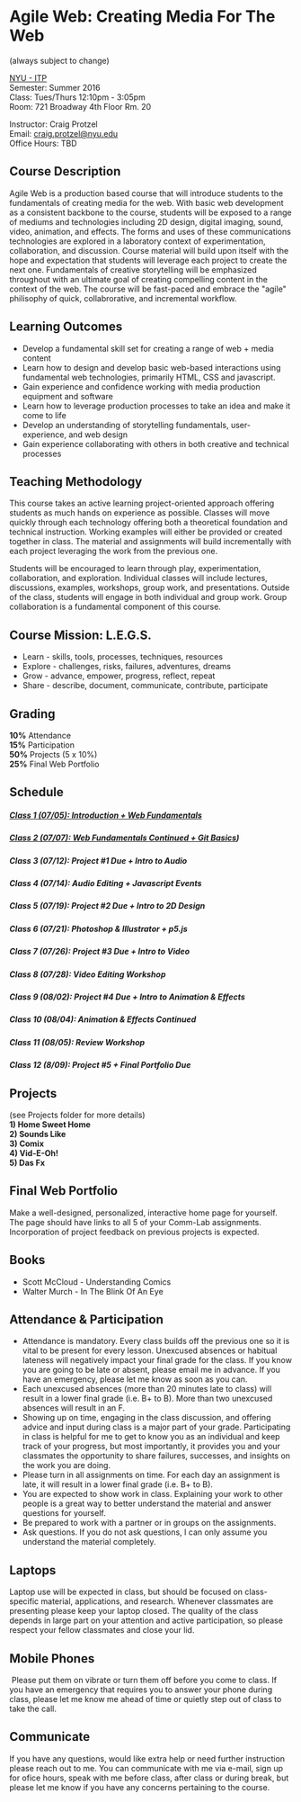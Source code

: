 Agile Web: Creating Media For The Web 
=================================================
(always subject to change)

[NYU - ITP](http://tisch.nyu.edu/itp)  
Semester: Summer 2016  
Class: Tues/Thurs 12:10pm - 3:05pm  
Room: 721 Broadway 4th Floor Rm. 20  

Instructor: Craig Protzel  
Email: craig.protzel@nyu.edu  
Office Hours: TBD

Course Description
------------------
Agile Web is a production based course that will introduce students to the fundamentals of creating media for the web. With basic web development as a consistent backbone to the course, students will be exposed to a range of mediums and technologies including 2D design, digital imaging, sound, video, animation, and effects. The forms and uses of these communications technologies are explored in a laboratory context of experimentation, collaboration, and discussion. Course material will build upon itself with the hope and expectation that students will leverage each project to create the next one. Fundamentals of creative storytelling will be emphasized throughout with an ultimate goal of creating compelling content in the context of the web. The course will be fast-paced and embrace the "agile" philisophy of quick, collabrorative, and incremental workflow.

Learning Outcomes
-----------------
* Develop a fundamental skill set for creating a range of web + media content
* Learn how to design and develop basic web-based interactions using fundamental web technologies, primarily HTML, CSS and javascript.
* Gain experience and confidence working with media production equipment and software 
* Learn how to leverage production processes to take an idea and make it come to life
* Develop an understanding of storytelling fundamentals, user-experience, and web design
* Gain experience collaborating with others in both creative and technical processes

Teaching Methodology
--------------------
This course takes an active learning project-oriented approach offering students as much hands ­on experience as possible. Classes will move quickly through each technology offering both a theoretical foundation and technical instruction. Working examples will either be provided or created together in class. The material and assignments will build incrementally with each project leveraging the work from the previous one.

Students will be encouraged to learn through play, experimentation, collaboration, and exploration. Individual classes will include lectures, discussions, examples, workshops, group work, and presentations. Outside of the class, students will engage in both individual and group work. Group collaboration is a fundamental component of this course.

Course Mission: L.E.G.S.
------------------------
* Learn - skills, tools, processes, techniques, resources
* Explore - challenges, risks, failures, adventures, dreams 
* Grow - advance, empower, progress, reflect, repeat
* Share - describe, document, communicate, contribute, participate

Grading
--------
**10%** Attendance  
**15%** Participation  
**50%** Projects (5 x 10%)  
**25%** Final Web Portfolio  

Schedule
--------
##### [Class 1 (07/05): Introduction + Web Fundamentals](https://github.com/craigprotzel/agile-web/tree/master/01_Introduction_and_Web_Fundamentals) 

##### [Class 2 (07/07): Web Fundamentals Continued + Git Basics](https://github.com/craigprotzel/agile-web/tree/master/02_Web_Fundamentals_Continued))

##### Class 3 (07/12): Project #1 Due + Intro to Audio

##### Class 4 (07/14): Audio Editing + Javascript Events  

##### Class 5 (07/19): Project #2 Due + Intro to 2D Design

##### Class 6 (07/21): Photoshop & Illustrator + p5.js

##### Class 7 (07/26): Project #3 Due + Intro to Video

##### Class 8 (07/28): Video Editing Workshop

##### Class 9 (08/02): Project #4 Due + Intro to Animation & Effects

##### Class 10 (08/04): Animation & Effects Continued

##### Class 11 (08/05): Review Workshop

##### Class 12 (8/09): Project #5 + Final Portfolio Due 

Projects
--------
(see Projects folder for more details)  
**1) Home Sweet Home**  
**2) Sounds Like**  
**3) Comix**  
**4) Vid-E-Oh!**  
**5) Das Fx**  

Final Web Portfolio
-------------------
Make a well-designed, personalized, interactive home page for yourself. The page should have links to all 5 of your Comm-Lab assignments. Incorporation of project feedback on previous projects is expected.

Books
-----
* Scott McCloud - Understanding Comics
* Walter Murch -­ In The Blink Of An Eye

Attendance & Participation
--------------------------
* Attendance is mandatory. Every class builds off the previous one so it is vital to be present for every lesson. Unexcused absences or habitual lateness will negatively impact your final grade for the class. If you know you are going to be late or absent, please email me in advance. If you have an emergency, please let me know as soon as you can.
* Each unexcused absences (more than 20 minutes late to class) will result in a lower final grade (i.e. B+ to B). More than two unexcused absences will result in an F.
* Showing up on time, engaging in the class discussion, and offering advice and input during class is a major part of your grade. Participating in class is helpful for me to get to know you as an individual and keep track of your progress, but most importantly, it provides you and your classmates the opportunity to share failures, successes, and insights on the work you are doing.
* Please turn in all assignments on time. For each day an assignment is late, it will result in a lower final grade (i.e. B+ to B).
* You are expected to show work in class. Explaining your work to other people is a great way to better understand the material and answer questions for yourself.
* Be prepared to work with a partner or in groups on the assignments.
* Ask questions. If you do not ask questions, I can only assume you understand the material completely.

Laptops
-------
Laptop use will be expected in class, but should be focused on class-specific material, applications, and research. Whenever classmates are presenting please keep your laptop closed. The quality of the class depends in large part on your attention and active participation, so please respect your fellow classmates and close your lid.

Mobile Phones
-------------
 Please put them on vibrate or turn them off before you come to class. If you have an emergency that requires you to answer your phone during class, please let me know me ahead of time or quietly step out of class to take the call.

Communicate
-----------
If you have any questions, would like extra help or need further instruction please reach out to me. You can communicate with me via e-mail, sign up for ofice hours, speak with me before class, after class or during break, but please let me know if you have any concerns pertaining to the course.
